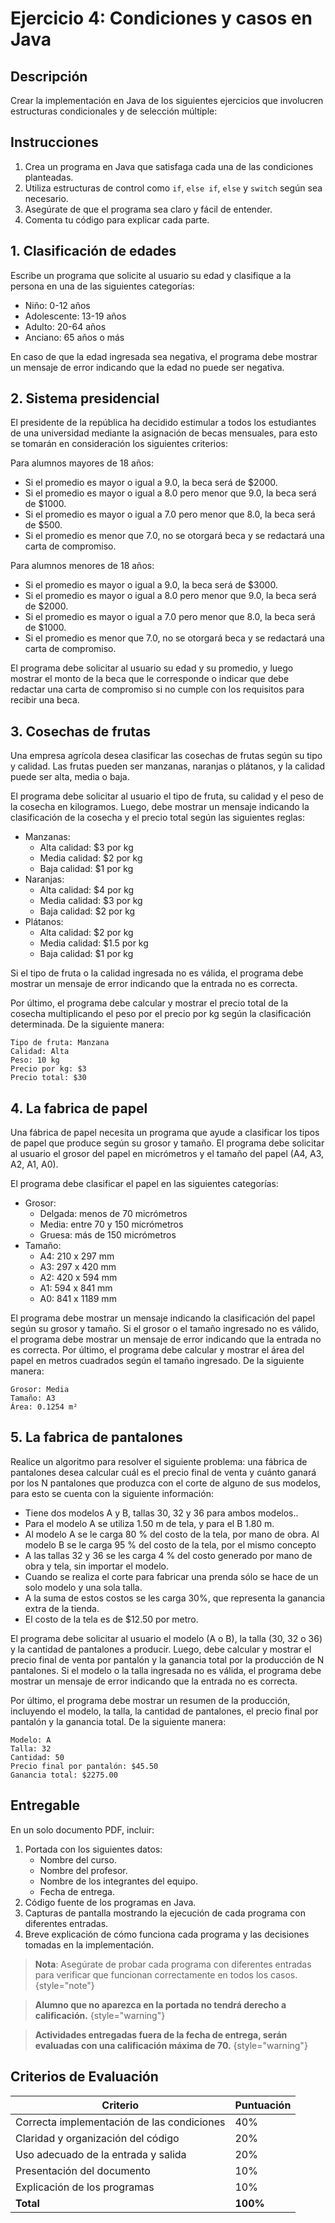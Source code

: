 # Ejercicio 4: Condiciones y casos en Java

## Descripción

Crear la implementación en Java de los siguientes ejercicios que involucren estructuras condicionales y de selección
múltiple:

## Instrucciones

1. Crea un programa en Java que satisfaga cada una de las condiciones planteadas.
2. Utiliza estructuras de control como `if`, `else if`, `else` y `switch` según sea necesario.
3. Asegúrate de que el programa sea claro y fácil de entender.
4. Comenta tu código para explicar cada parte.

## 1. Clasificación de edades

Escribe un programa que solicite al usuario su edad y clasifique a la persona en una de las siguientes categorías:

* Niño: 0-12 años
* Adolescente: 13-19 años
* Adulto: 20-64 años
* Anciano: 65 años o más

En caso de que la edad ingresada sea negativa, el programa debe mostrar un mensaje de error indicando que la edad no
puede ser negativa.

## 2. Sistema presidencial

El presidente de la república ha decidido estimular a todos los estudiantes de una universidad mediante la asignación de
becas mensuales, para esto se tomarán en consideración los siguientes criterios:

Para alumnos mayores de 18 años:

* Si el promedio es mayor o igual a 9.0, la beca será de $2000.
* Si el promedio es mayor o igual a 8.0 pero menor que 9.0, la beca será de $1000.
* Si el promedio es mayor o igual a 7.0 pero menor que 8.0, la beca será de $500.
* Si el promedio es menor que 7.0, no se otorgará beca y se redactará una carta de compromiso.

Para alumnos menores de 18 años:

* Si el promedio es mayor o igual a 9.0, la beca será de $3000.
* Si el promedio es mayor o igual a 8.0 pero menor que 9.0, la beca será de $2000.
* Si el promedio es mayor o igual a 7.0 pero menor que 8.0, la beca será de $1000.
* Si el promedio es menor que 7.0, no se otorgará beca y se redactará una carta de compromiso.

El programa debe solicitar al usuario su edad y su promedio, y luego mostrar el monto de la beca que le corresponde o
indicar que debe redactar una carta de compromiso si no cumple con los requisitos para recibir una beca.

## 3. Cosechas de frutas

Una empresa agrícola desea clasificar las cosechas de frutas según su tipo y calidad. Las frutas pueden ser manzanas,
naranjas o plátanos, y la calidad puede ser alta, media o baja.

El programa debe solicitar al usuario el tipo de fruta, su calidad y el peso de la cosecha en kilogramos. Luego, debe
mostrar un mensaje indicando la clasificación de la cosecha y el precio total según las siguientes reglas:

* Manzanas:
    * Alta calidad: $3 por kg
    * Media calidad: $2 por kg
    * Baja calidad: $1 por kg
* Naranjas:
    * Alta calidad: $4 por kg
    * Media calidad: $3 por kg
    * Baja calidad: $2 por kg
* Plátanos:
    * Alta calidad: $2 por kg
    * Media calidad: $1.5 por kg
    * Baja calidad: $1 por kg

Si el tipo de fruta o la calidad ingresada no es válida, el programa debe mostrar un mensaje de error indicando que la
entrada no es correcta.

Por último, el programa debe calcular y mostrar el precio total de la cosecha multiplicando el peso por el precio por kg
según la clasificación determinada. De la siguiente manera:

```
Tipo de fruta: Manzana
Calidad: Alta
Peso: 10 kg
Precio por kg: $3
Precio total: $30
```

## 4. La fabrica de papel

Una fábrica de papel necesita un programa que ayude a clasificar los tipos de papel que produce según su grosor y
tamaño. El programa debe solicitar al usuario el grosor del papel en micrómetros y el tamaño del papel (A4, A3, A2, A1,
A0).

El programa debe clasificar el papel en las siguientes categorías:

* Grosor:
    * Delgada: menos de 70 micrómetros
    * Media: entre 70 y 150 micrómetros
    * Gruesa: más de 150 micrómetros
* Tamaño:
    * A4: 210 x 297 mm
    * A3: 297 x 420 mm
    * A2: 420 x 594 mm
    * A1: 594 x 841 mm
    * A0: 841 x 1189 mm

El programa debe mostrar un mensaje indicando la clasificación del papel según su grosor y tamaño. Si el grosor o el
tamaño ingresado no es válido, el programa debe mostrar un mensaje de error indicando que la entrada no es correcta.
Por último, el programa debe calcular y mostrar el área del papel en metros cuadrados según el tamaño ingresado. De la
siguiente manera:

```
Grosor: Media
Tamaño: A3
Área: 0.1254 m²
```

## 5. La fabrica de pantalones

Realice un algoritmo para resolver el siguiente problema: una fábrica de pantalones desea calcular cuál es el precio
final de venta y cuánto ganará por los N pantalones que produzca con el corte de
alguno de sus modelos, para esto se cuenta con la siguiente información:

* Tiene dos modelos A y B, tallas 30, 32 y 36 para ambos modelos..
* Para el modelo A se utiliza 1.50 m de tela, y para el B 1.80 m.
* Al modelo A se le carga 80 % del costo de la tela, por mano de obra. Al modelo B se le carga 95 % del costo de la
  tela, por el mismo concepto
* A las tallas 32 y 36 se les carga 4 % del costo generado por mano de obra y tela, sin importar el modelo.
* Cuando se realiza el corte para fabricar una prenda sólo se hace de un solo modelo y una sola talla.
* A la suma de estos costos se les carga 30%, que representa la ganancia extra de la tienda.
* El costo de la tela es de $12.50 por metro.

El programa debe solicitar al usuario el modelo (A o B), la talla (30, 32 o 36) y la cantidad de pantalones a producir.
Luego, debe calcular y mostrar el precio final de venta por pantalón y la ganancia total por la producción de N
pantalones. Si el modelo o la talla ingresada no es válida, el programa debe mostrar un mensaje de error indicando que
la entrada no es correcta.

Por último, el programa debe mostrar un resumen de la producción, incluyendo el modelo, la talla, la cantidad de
pantalones, el precio final por pantalón y la ganancia total. De la siguiente manera:

```
Modelo: A
Talla: 32
Cantidad: 50
Precio final por pantalón: $45.50
Ganancia total: $2275.00
```

## Entregable

En un solo documento PDF, incluir:

1. Portada con los siguientes datos:
    * Nombre del curso.
    * Nombre del profesor.
    * Nombre de los integrantes del equipo.
    * Fecha de entrega.
2. Código fuente de los programas en Java.
3. Capturas de pantalla mostrando la ejecución de cada programa con diferentes entradas.
4. Breve explicación de cómo funciona cada programa y las decisiones tomadas en la implementación.

> **Nota**: Asegúrate de probar cada programa con diferentes entradas para verificar que funcionan correctamente en
> todos los casos.
> {style="note"}

> **Alumno que no aparezca en la portada no tendrá derecho a calificación.**
> {style="warning"}

> **Actividades entregadas fuera de la fecha de entrega, serán evaluadas con una calificación máxima de 70.**
> {style="warning"}

## Criterios de Evaluación

| Criterio                                   | Puntuación |
|--------------------------------------------|------------|
| Correcta implementación de las condiciones | 40%        |
| Claridad y organización del código         | 20%        |
| Uso adecuado de la entrada y salida        | 20%        |
| Presentación del documento                 | 10%        |
| Explicación de los programas               | 10%        |
| **Total**                                  | **100%**   |